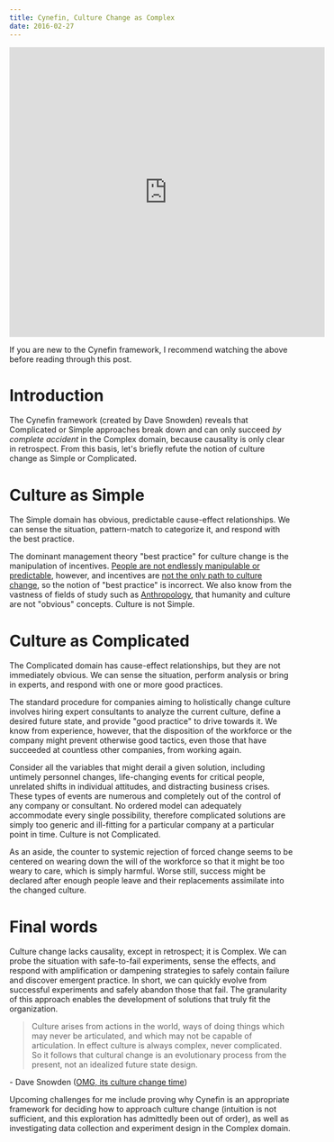 ```yaml
---
title: Cynefin, Culture Change as Complex
date: 2016-02-27
---
```


<iframe width="560" height="515" src="https://www.youtube.com/embed/N7oz366X0-8" frameborder="0" allowfullscreen></iframe>

If you are new to the Cynefin framework, I recommend watching the above before reading through this post.

# Introduction

The Cynefin framework (created by Dave Snowden) reveals that Complicated or Simple approaches break down and can only succeed *by complete accident* in the Complex domain, because causality is only clear in retrospect. From this basis, let's briefly refute the notion of culture change as Simple or Complicated.

# Culture as Simple

The Simple domain has obvious, predictable cause-effect relationships. We can sense the situation, pattern-match to categorize it, and respond with the best practice. 

The dominant management theory "best practice" for culture change is the manipulation of incentives. [People are not endlessly manipulable or predictable](https://www.youtube.com/watch?v=u6XAPnuFjJc), however, and incentives are [not the only path to culture change](https://en.wikipedia.org/wiki/Transformation_of_culture), so the notion of "best practice" is incorrect. We also know from the vastness of fields of study such as [Anthropology](https://en.wikipedia.org/wiki/Anthropology), that humanity and culture are not "obvious" concepts. Culture is not Simple.


# Culture as Complicated

The Complicated domain has cause-effect relationships, but they are not immediately obvious. We can sense the situation, perform analysis or bring in experts, and respond with one or more good practices.

The standard procedure for companies aiming to holistically change culture involves hiring expert consultants to analyze the current culture, define a desired future state, and provide "good practice" to drive towards it. We know from experience, however, that the disposition of the workforce or the company might prevent otherwise good tactics, even those that have succeeded at countless other companies, from working again. 

Consider all the variables that might derail a given solution, including untimely personnel changes, life-changing events for critical people, unrelated shifts in individual attitudes, and distracting business crises. These types of events are numerous and completely out of the control of any company or consultant. No ordered model can adequately accommodate every single possibility, therefore complicated solutions are simply too generic and ill-fitting for a particular company at a particular point in time. Culture is not Complicated.

As an aside, the counter to systemic rejection of forced change seems to be centered on wearing down the will of the workforce so that it might be too weary to care, which is simply harmful. Worse still, success might be declared after enough people leave and their replacements assimilate into the changed culture.


# Final words

Culture change lacks causality, except in retrospect; it is Complex. We can probe the situation with safe-to-fail experiments, sense the effects, and respond with amplification or dampening strategies to safely contain failure and discover emergent practice. In short, we can quickly evolve from successful experiments and safely abandon those that fail. The granularity of this approach enables the development of solutions that truly fit the organization.

> Culture arises from actions in the world, ways of doing things which may never be articulated, and which may not be capable of articulation.  In effect culture is always complex, never complicated.  So it follows that cultural change is an evolutionary process from the present, not an idealized future state design.

<div class="citation">- Dave Snowden (<a href="http://cognitive-edge.com/blog/omg-they-want-to-change-the-culture/">OMG, its culture change time</a>)</div>

Upcoming challenges for me include proving why Cynefin is an appropriate framework for deciding how to approach culture change (intuition is not sufficient, and this exploration has admittedly been out of order), as well as investigating data collection and experiment design in the Complex domain.